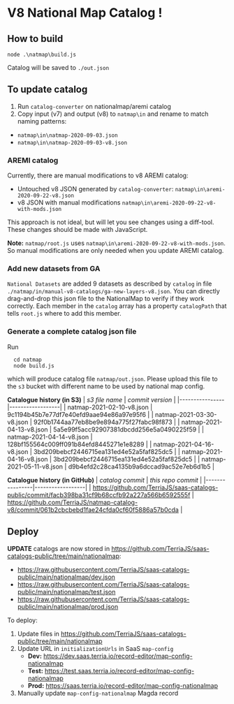# V8 National Map Catalog !

## How to build

```
node .\natmap\build.js
```

Catalog will be saved to `./out.json`

## To update catalog

1. Run `catalog-converter` on nationalmap/aremi catalog
2. Copy input (v7) and output (v8) to `natmap\in` and rename to match naming patterns:
  - `natmap\in\natmap-2020-09-03.json`
  - `natmap\in\natmap-2020-09-03-v8.json`
  
### AREMI catalog

Currently, there are manual modifications to v8 AREMI catalog:

- Untouched v8 JSON generated by `catalog-converter`: `natmap\in\aremi-2020-09-22-v8.json`
- v8 JSON with manual modifications `natmap\in\aremi-2020-09-22-v8-with-mods.json`

This approach is not ideal, but will let you see changes using a diff-tool. These changes should be made with JavaScript.
 
**Note:** `natmap/root.js` uses `natmap\in\aremi-2020-09-22-v8-with-mods.json`. So manual modifications are only needed when you update AREMI catalog.
  
### Add new datasets from GA
`National Datasets` are added 9 datasets as described by `catalog` in file `./natmap/in/manual-v8-catalogs/ga-new-layers-v8.json`. You can directly drag-and-drop this
json file to the NationalMap to verify if they work correctly. Each member in the `catalog` array has a property `catalogPath` that tells `root.js` where to add this
member.

### Generate a complete catalog json file
Run

```
  cd natmap
  node build.js
```

which will produce catalog file `natmap/out.json`. Please upload this file to the `s3` bucket with different name to be used by national map config.

**Catalogue history (in S3)**
| *s3 file name* | *commit version* |
|----------------|------------------|
| natmap-2021-02-10-v8.json | 9c1194b45b7e77df7e40efd9aae94e86a97e95f6 |
| natmap-2021-03-30-v8.json | 92f0b1744aa77eb8be9e894a775f27fabc98f873 |
| natmap-2021-04-13-v8.json | 5a5e99f5acc92907381dbcdd256e5a0490225f59 |
| natmap-2021-04-14-v8.json | 128bf155564c009ff091b84efd8445271e1e8289 |
| natmap-2021-04-16-v8.json | 3bd209bebcf2446715ea131ed4e52a5faf825dc5 |
| natmap-2021-04-16-v8.json | 3bd209bebcf2446715ea131ed4e52a5faf825dc5 |
| natmap-2021-05-11-v8.json | d9b4efd2c28ca4135b9a6dccad9ac52e7eb6d1b5 |

**Catalogue history (in GitHub)**
| *catalog commit* | *this repo commit* |
|----------------|------------------|
| https://github.com/TerriaJS/saas-catalogs-public/commit/facb398ba31cf9b68ccfb92a227a566b6592555f | https://github.com/TerriaJS/natmap-catalog-v8/commit/061b2cbcbebd1fae24cfda0cf60f5886a57b0cda |

## Deploy
 
**UPDATE** catalogs are now stored in https://github.com/TerriaJS/saas-catalogs-public/tree/main/nationalmap:

- https://raw.githubusercontent.com/TerriaJS/saas-catalogs-public/main/nationalmap/dev.json
- https://raw.githubusercontent.com/TerriaJS/saas-catalogs-public/main/nationalmap/test.json
- https://raw.githubusercontent.com/TerriaJS/saas-catalogs-public/main/nationalmap/prod.json
 
 To deploy: 
 1. Update files in https://github.com/TerriaJS/saas-catalogs-public/tree/main/nationalmap
 2. Update URL in `initializationUrls` in SaaS `map-config`  
    - **Dev:** https://dev.saas.terria.io/record-editor/map-config-nationalmap
    - **Test:** https://test.saas.terria.io/record-editor/map-config-nationalmap
    - **Prod:** https://saas.terria.io/record-editor/map-config-nationalmap
 3. Manually update `map-config-nationalmap` Magda record
